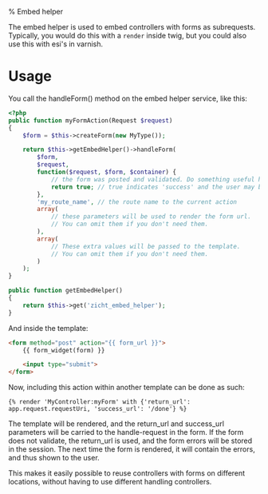 % Embed helper

The embed helper is used to embed controllers with forms as subrequests. Typically, you would do this with a `render`
inside twig, but you could also use this with esi's in varnish.

# Usage #

You call the handleForm() method on the embed helper service, like this:

~~~~php
<?php
public function myFormAction(Request $request)
{
    $form = $this->createForm(new MyType());

    return $this->getEmbedHelper()->handleForm(
        $form,
        $request,
        function($request, $form, $container) {
            // the form was posted and validated. Do something useful here.
            return true; // true indicates 'success' and the user may be redirected to the 'success_url', if available.
        },
        'my_route_name', // the route name to the current action
        array(
            // these parameters will be used to render the form url.
            // You can omit them if you don't need them.
        ),
        array(
            // These extra values will be passed to the template.
            // You can omit them if you don't need them.
        )
    );
}

public function getEmbedHelper()
{
    return $this->get('zicht_embed_helper');
}
~~~~

And inside the template:

~~~~html
<form method="post" action="{{ form_url }}">
    {{ form_widget(form) }}

    <input type="submit">
</form>
~~~~

Now, including this action within another template can be done as such:

~~~~html+django
{% render 'MyController:myForm' with {'return_url': app.request.requestUri, 'success_url': '/done'} %}
~~~~

The template will be rendered, and the return_url and success_url parameters will be carried to the handle-request in
the form. If the form does not validate, the return_url is used, and the form errors will be stored in the session.
The next time the form is rendered, it will contain the errors, and thus shown to the user.

This makes it easily possible to reuse controllers with forms on different locations, without having to use different
handling controllers.